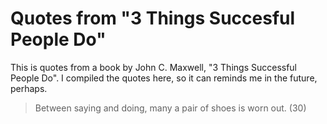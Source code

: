 # Quotes from "3 Things Succesful People Do"

This is quotes from a book by John C. Maxwell, "3 Things Successful People Do". I compiled the quotes here, so it can reminds me in the future, perhaps.

> Between saying and doing, many a pair of shoes is worn out. \(30\)



> 

